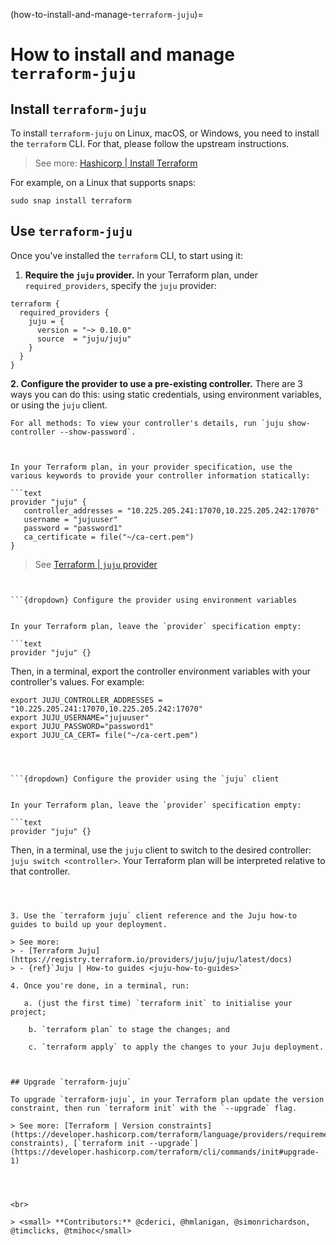 (how-to-install-and-manage-`terraform-juju`)=
# How to install and manage `terraform-juju`

## Install `terraform-juju`

To install `terraform-juju` on Linux, macOS, or Windows, you need to install the `terraform` CLI. For that, please follow the upstream instructions.

> See more: [Hashicorp | Install Terraform](https://developer.hashicorp.com/terraform/install)

For example, on a Linux that supports snaps:

```text
sudo snap install terraform
```


## Use `terraform-juju`


Once you've installed the `terraform` CLI, to start using it:

1. **Require the `juju` provider.** In your Terraform plan, under `required_providers`, specify the `juju` provider:

```text
terraform {
  required_providers {
    juju = {
      version = "~> 0.10.0"
      source  = "juju/juju"
    }
  }
}
```


**2. Configure the provider to use a pre-existing controller.** There are 3 ways you can do this: using static credentials, using environment variables, or using the `juju` client.

```{note}
For all methods: To view your controller's details, run `juju show-controller --show-password`.

```


```{dropdown} Configure the provider using static credentials


In your Terraform plan, in your provider specification, use the various keywords to provide your controller information statically:

```text
provider "juju" {
   controller_addresses = "10.225.205.241:17070,10.225.205.242:17070"
   username = "jujuuser"
   password = "password1"
   ca_certificate = file("~/ca-cert.pem")
}
```

> See [Terraform | `juju` provider](https://registry.terraform.io/providers/juju/juju/latest/docs)


```


```{dropdown} Configure the provider using environment variables


In your Terraform plan, leave the `provider` specification empty:

```text
provider "juju" {}
``` 

Then, in a terminal, export the controller environment variables with your controller's values. For example:

```text
export JUJU_CONTROLLER_ADDRESSES = "10.225.205.241:17070,10.225.205.242:17070" 
export JUJU_USERNAME="jujuuser"
export JUJU_PASSWORD="password1"
export JUJU_CA_CERT= file("~/ca-cert.pem")
```

```



```{dropdown} Configure the provider using the `juju` client


In your Terraform plan, leave the `provider` specification empty:

```text
provider "juju" {}

```

Then, in a terminal, use the `juju` client to switch to the desired controller: `juju switch <controller>`. Your Terraform plan will be interpreted relative to that controller.


```



3. Use the `terraform juju` client reference and the Juju how-to guides to build up your deployment.

> See more: 
> - [Terraform Juju](https://registry.terraform.io/providers/juju/juju/latest/docs) 
> - {ref}`Juju | How-to guides <juju-how-to-guides>`

4. Once you're done, in a terminal, run:

   a. (just the first time) `terraform init` to initialise your project;
    
    b. `terraform plan` to stage the changes; and
   
    c. `terraform apply` to apply the changes to your Juju deployment.



## Upgrade `terraform-juju`

To upgrade `terraform-juju`, in your Terraform plan update the version constraint, then run `terraform init` with the `--upgrade` flag.

> See more: [Terraform | Version constraints](https://developer.hashicorp.com/terraform/language/providers/requirements#version-constraints), [`terraform init --upgrade`](https://developer.hashicorp.com/terraform/cli/commands/init#upgrade-1)




<br>

> <small> **Contributors:** @cderici, @hmlanigan, @simonrichardson, @timclicks, @tmihoc</small>
